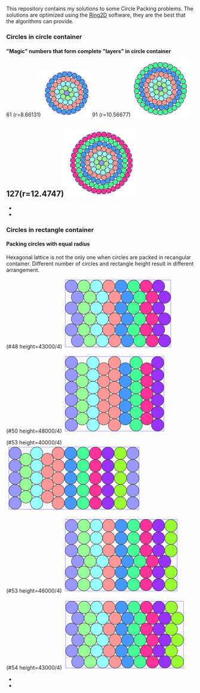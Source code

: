 This repository contains my solutions to some Circle Packing problems.
The solutions are optimized using the [Ring2D](https://nest2d.com/ring2d/) software, they are the best that the algorithms can provide.

### Circles in circle container
#### "Magic" numbers that form complete "layers" in circle container

61 (r=8.66131) ![61](circle/magic/magic061.png)
91 (r=10.56677) ![91](circle/magic/magic091.png)

127(r=12.4747) ![127](circle/magic/magic127.png)
- 
-
-


### Circles in rectangle container
#### Packing circles with equal radius
Hexagonal lattice is not the only one when circles are packed in recangular container. Different number of circles and rectangle height result in different arrangement.

(#48  height=43000/4) ![7](rectangle/equal/rectangle48-43000.png)

(#50  height=48000/4) ![7](rectangle/equal/rectangle50-48000.png)

(#53  height=40000/4) ![7](rectangle/equal/rectangle53-40000.png)

(#53  height=46000/4) ![7](rectangle/equal/rectangle53-46000.png)

(#54  height=43000/4) ![7](rectangle/equal/rectangle54-43000.png)

-
-

